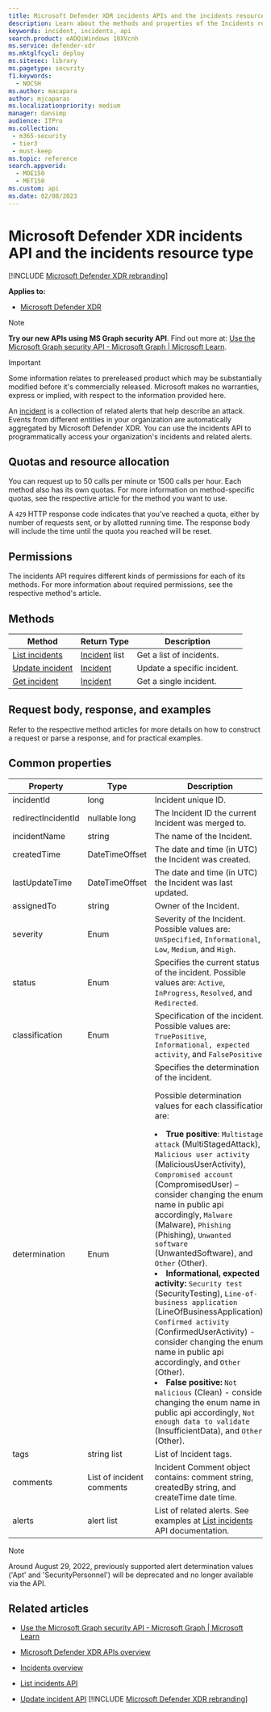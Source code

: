 ```yaml
---
title: Microsoft Defender XDR incidents APIs and the incidents resource type
description: Learn about the methods and properties of the Incidents resource type in Microsoft Defender XDR
keywords: incident, incidents, api
search.product: eADQiWindows 10XVcnh
ms.service: defender-xdr
ms.mktglfcycl: deploy
ms.sitesec: library
ms.pagetype: security
f1.keywords: 
  - NOCSH
ms.author: macapara
author: mjcaparas
ms.localizationpriority: medium
manager: dansimp
audience: ITPro
ms.collection: 
 - m365-security
 - tier3
 - must-keep
ms.topic: reference
search.appverid: 
  - MOE150
  - MET150
ms.custom: api
ms.date: 02/08/2023
---
```


# Microsoft Defender XDR incidents API and the incidents resource type

[!INCLUDE [Microsoft Defender XDR rebranding](../includes/microsoft-defender.md)]

**Applies to:**

- [Microsoft Defender XDR](/fwlink/?linkid=2118804)

> [!NOTE]
> **Try our new APIs using MS Graph security API**. Find out more at: [Use the Microsoft Graph security API - Microsoft Graph | Microsoft Learn](/graph/api/resources/security-api-overview?view=graph-rest-1.0&preserve-view=true).

> [!IMPORTANT]
> Some information relates to prereleased product which may be substantially modified before it's commercially released. Microsoft makes no warranties, express or implied, with respect to the information provided here.

An [incident](incidents-overview.md) is a collection of related alerts that help describe an attack. Events from different entities in your organization are automatically aggregated by Microsoft Defender XDR. You can use the incidents API to programmatically access your organization's incidents and related alerts.

## Quotas and resource allocation

You can request up to 50 calls per minute or 1500 calls per hour. Each method also has its own quotas. For more information on method-specific quotas, see the respective article for the method you want to use.

A `429` HTTP response code indicates that you've reached a quota, either by number of requests sent, or by allotted running time. The response body will include the time until the quota you reached will be reset.

## Permissions

The incidents API requires different kinds of permissions for each of its methods. For more information about required permissions, see the respective method's article.

## Methods

Method | Return Type | Description
-|-|-
[List incidents](api-list-incidents.md) | [Incident](api-incident.md) list | Get a list of incidents.
[Update incident](api-update-incidents.md) | [Incident](api-incident.md) | Update a specific incident.
[Get incident](api-get-incident.md) | [Incident](api-incident.md) | Get a single incident.

## Request body, response, and examples

Refer to the respective method articles for more details on how to construct a request or parse a response, and for practical examples.

## Common properties

Property | Type | Description
-|-|-
incidentId | long | Incident unique ID.
redirectIncidentId | nullable long | The Incident ID the current Incident was merged to.
incidentName | string | The name of the Incident.
createdTime | DateTimeOffset | The date and time (in UTC) the Incident was created.
lastUpdateTime | DateTimeOffset | The date and time (in UTC) the Incident was last updated.
assignedTo | string | Owner of the Incident.
severity | Enum | Severity of the Incident. Possible values are: `UnSpecified`, `Informational`, `Low`, `Medium`, and `High`.
status | Enum | Specifies the current status of the incident. Possible values are: `Active`, `InProgress`, `Resolved`, and `Redirected`.
classification | Enum | Specification of the incident. Possible values are: `TruePositive`, `Informational, expected activity`, and `FalsePositive`.
determination | Enum | Specifies the determination of the incident. <p>Possible determination values for each classification are: <br><li> <b>True positive</b>: `Multistage attack` (MultiStagedAttack), `Malicious user activity` (MaliciousUserActivity), `Compromised account` (CompromisedUser) – consider changing the enum name in public api accordingly, `Malware` (Malware), `Phishing` (Phishing), `Unwanted software` (UnwantedSoftware), and `Other` (Other). <li> <b>Informational, expected activity:</b> `Security test` (SecurityTesting), `Line-of-business application` (LineOfBusinessApplication), `Confirmed activity` (ConfirmedUserActivity) - consider changing the enum name in public api accordingly, and `Other` (Other). <li>  <b>False positive:</b> `Not malicious` (Clean) - consider changing the enum name in public api accordingly, `Not enough data to validate` (InsufficientData), and `Other` (Other).
tags | string list | List of Incident tags.
comments | List of incident comments | Incident Comment object contains: comment string, createdBy string, and createTime date time.
alerts | alert list | List of related alerts. See examples at [List incidents](api-list-incidents.md) API documentation.

> [!NOTE]
> Around August 29, 2022, previously supported alert determination values ('Apt' and 'SecurityPersonnel') will be deprecated and no longer available via the API.

## Related articles

- [Use the Microsoft Graph security API - Microsoft Graph | Microsoft Learn](/graph/api/resources/security-api-overview)

- [Microsoft Defender XDR APIs overview](api-overview.md)
- [Incidents overview](incidents-overview.md)
- [List incidents API](api-list-incidents.md)
- [Update incident API](api-update-incidents.md)
[!INCLUDE [Microsoft Defender XDR rebranding](../../includes/defender-m3d-techcommunity.md)]
